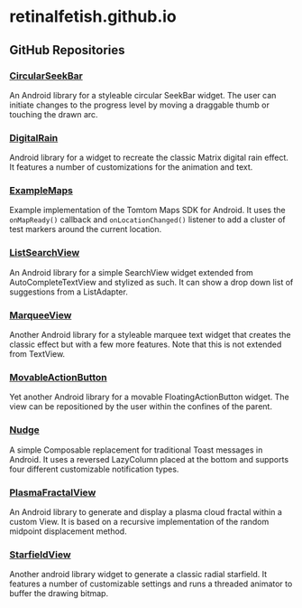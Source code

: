 # retinalfetish.github.io
## GitHub Repositories
### [CircularSeekBar](https://github.com/retinalfetish/CircularSeekBar)
An Android library for a styleable circular SeekBar widget. The user can initiate changes to the progress level by moving a draggable thumb or touching the drawn arc.
### [DigitalRain](https://github.com/retinalfetish/DigitalRain)
Android library for a widget to recreate the classic Matrix digital rain effect. It features a number of customizations for the animation and text.
### [ExampleMaps](https://github.com/retinalfetish/ExampleMaps)
Example implementation of the Tomtom Maps SDK for Android. It uses the `onMapReady()` callback and `onLocationChanged()` listener to add a cluster of test markers around the current location.
### [ListSearchView](https://github.com/retinalfetish/ListSearchView)
An Android library for a simple SearchView widget extended from AutoCompleteTextView and stylized as such. It can show a drop down list of suggestions from a ListAdapter.
### [MarqueeView](https://github.com/retinalfetish/MarqueeView)
Another Android library for a styleable marquee text widget that creates the classic effect but with a few more features. Note that this is not extended from TextView.
### [MovableActionButton](https://github.com/retinalfetish/MovableActionButton)
Yet another Android library for a movable FloatingActionButton widget. The view can be repositioned by the user within the confines of the parent.
### [Nudge](https://github.com/retinalfetish/Nudge)
A simple Composable replacement for traditional Toast messages in Android. It uses a reversed LazyColumn placed at the bottom and supports four different customizable notification types.
### [PlasmaFractalView](https://github.com/retinalfetish/PlasmaFractalView)
An Android library to generate and display a plasma cloud fractal within a custom View. It is based on a recursive implementation of the random midpoint displacement method.
### [StarfieldView](https://github.com/retinalfetish/StarfieldView)
Another android library widget to generate a classic radial starfield. It features a number of customizable settings and runs a threaded animator to buffer the drawing bitmap.
